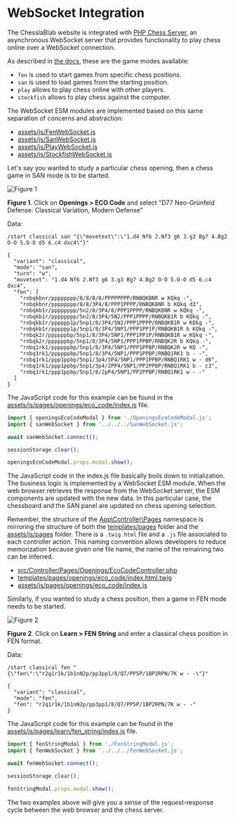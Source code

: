 # WebSocket Integration

The ChesslaBlab website is integrated with [PHP Chess Server](https://chesslablab.github.io/chess-server/), an asynchronous WebSocket server that provides functionality to play chess online over a WebSocket connection.

As described in [the docs](https://chesslablab.github.io/chess-server/start/), these are the game modes available:

- `fen` is used to start games from specific chess positions.
- `san` is used to load games from the starting position.
- `play` allows to play chess online with other players.
- `stockfish` allows to play chess against the computer.

The WebSocket ESM modules are implemented based on this same separation of concerns and abstraction:

- [assets/js/FenWebSocket.js](https://github.com/chesslablab/website/blob/main/assets/js/FenWebSocket.js)
- [assets/js/SanWebSocket.js](https://github.com/chesslablab/website/blob/main/assets/js/SanWebSocket.js)
- [assets/js/PlayWebSocket.js](https://github.com/chesslablab/website/blob/main/assets/js/PlayWebSocket.js)
- [assets/js/StockfishWebSocket.js](https://github.com/chesslablab/website/blob/main/assets/js/StockfishWebSocket.js)

Let's say you wanted to study a particular chess opening, then a chess game in SAN mode is to be started.

![Figure 1](https://raw.githubusercontent.com/chesslablab/website/main/docs/websocket-integration_01.png)

**Figure 1**. Click on **Openings > ECO Code** and select "D77 Neo-Grünfeld Defense: Classical Variation, Modern Defense"

Data:

```text
/start classical san "{\"movetext\":\"1.d4 Nf6 2.Nf3 g6 3.g3 Bg7 4.Bg2 O-O 5.O-O d5 6.c4 dxc4\"}"
```

```text
{
  "variant": "classical",
  "mode": "san",
  "turn": "w",
  "movetext": "1.d4 Nf6 2.Nf3 g6 3.g3 Bg7 4.Bg2 O-O 5.O-O d5 6.c4 dxc4",
  "fen": [
    "rnbqkbnr/pppppppp/8/8/8/8/PPPPPPPP/RNBQKBNR w KQkq -",
    "rnbqkbnr/pppppppp/8/8/3P4/8/PPP1PPPP/RNBQKBNR b KQkq d3",
    "rnbqkb1r/pppppppp/5n2/8/3P4/8/PPP1PPPP/RNBQKBNR w KQkq -",
    "rnbqkb1r/pppppppp/5n2/8/3P4/5N2/PPP1PPPP/RNBQKB1R b KQkq -",
    "rnbqkb1r/pppppp1p/5np1/8/3P4/5N2/PPP1PPPP/RNBQKB1R w KQkq -",
    "rnbqkb1r/pppppp1p/5np1/8/3P4/5NP1/PPP1PP1P/RNBQKB1R b KQkq -",
    "rnbqk2r/ppppppbp/5np1/8/3P4/5NP1/PPP1PP1P/RNBQKB1R w KQkq -",
    "rnbqk2r/ppppppbp/5np1/8/3P4/5NP1/PPP1PPBP/RNBQK2R b KQkq -",
    "rnbq1rk1/ppppppbp/5np1/8/3P4/5NP1/PPP1PPBP/RNBQK2R w KQ -",
    "rnbq1rk1/ppppppbp/5np1/8/3P4/5NP1/PPP1PPBP/RNBQ1RK1 b - -",
    "rnbq1rk1/ppp1ppbp/5np1/3p4/3P4/5NP1/PPP1PPBP/RNBQ1RK1 w - d6",
    "rnbq1rk1/ppp1ppbp/5np1/3p4/2PP4/5NP1/PP2PPBP/RNBQ1RK1 b - c3",
    "rnbq1rk1/ppp1ppbp/5np1/8/2pP4/5NP1/PP2PPBP/RNBQ1RK1 w - -"
  ]
}
```

The JavaScript code for this example can be found in the [assets/js/pages/openings/eco_code/index.js](https://github.com/chesslablab/website/blob/main/assets/js/pages/openings/eco_code/index.js) file.

```js
import { openingsEcoCodeModal } from './OpeningsEcoCodeModal.js';
import { sanWebSocket } from '../../../SanWebSocket.js';

await sanWebSocket.connect();

sessionStorage.clear();

openingsEcoCodeModal.props.modal.show();
```

The JavaScript code in the index.js file basically boils down to initialization. The business logic is implemented by a WebSocket ESM module. When the web browser retrieves the response from the WebSocket server, the ESM components are updated with the new data. In this particular case, the chessboard and the SAN panel are updated on chess opening selection.

Remember, the structure of the [App\Controller\Pages](https://github.com/chesslablab/website/tree/main/src/Controller/Pages) namespace is mirroring the structure of both the [templates/pages](https://github.com/chesslablab/website/tree/main/templates/pages) folder and the [assets/js/pages](https://github.com/chesslablab/website/tree/main/assets/js/pages) folder. There is a `.twig.html` file and a `.js` file associated to each controller action. This naming convention allows developers to reduce memorization because given one file name, the name of the remaining two can be inferred.

- [src/Controller/Pages/Openings/EcoCodeController.php](https://github.com/chesslablab/website/blob/main/src/Controller/Pages/Openings/EcoCodeController.php)
- [templates/pages/openings/eco_code/index.html.twig](https://github.com/chesslablab/website/blob/main/templates/pages/openings/eco_code/index.html.twig)
- [assets/js/pages/openings/eco_code/index.js](https://github.com/chesslablab/website/blob/main/assets/js/pages/openings/eco_code/index.js)

Similarly, if you wanted to study a chess position, then a game in FEN mode needs to be started.

![Figure 2](https://raw.githubusercontent.com/chesslablab/website/main/docs/websocket-integration_02.png)

**Figure 2**. Click on **Learn > FEN String** and enter a classical chess position in FEN format.

Data:

```text
/start classical fen "{\"fen\":\"r2q1r1k/1b1nN2p/pp3pp1/8/Q7/PP5P/1BP2RPN/7K w - -\"}"
```

```text
{
  "variant": "classical",
  "mode": "fen",
  "fen": "r2q1r1k/1b1nN2p/pp3pp1/8/Q7/PP5P/1BP2RPN/7K w - -"
}
```

The JavaScript code for this example can be found in the [assets/js/pages/learn/fen_string/index.js](https://github.com/chesslablab/website/blob/main/assets/js/pages/learn/fen_string/index.js) file.

```js
import { fenStringModal } from './FenStringModal.js';
import { fenWebSocket } from '../../../FenWebSocket.js';

await fenWebSocket.connect();

sessionStorage.clear();

fenStringModal.props.modal.show();
```

The two examples above will give you a sense of the request-response cycle between the web browser and the chess server.
